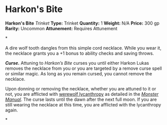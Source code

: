 # Harkon's Bite

**Harkon's Bite**
_Trinket_
**Type:** Trinket
**Quantity:** 1
**Weight:** N/A
**Price:** 300 gp
**Rarity:** Uncommon
**Attunement:** Requires Attunement

*<p>A dire wolf tooth dangles from this simple cord necklace. While you wear it, the necklace grants you a +1 bonus to ability checks and saving throws.

***Curse.*** Attuning to *Harkon’s Bite* curses you until either Harkon Lukas removes the necklace from you or you are targeted by a remove curse spell or similar magic. As long as you remain cursed, you cannot remove the necklace.

Upon donning or removing the necklace, whether you are attuned to it or not, you are afflicted with <a title="werewolf lycanthropy" href="https://www.dndbeyond.com/sources/mm/monsters-l#PlayerCharactersasLycanthropes">werewolf lycanthropy</a> as detailed in the *<a title="Monster Manual" href="https://www.dndbeyond.com/sources/mm">Monster Manual</a>*. The curse lasts until the dawn after the next full moon. If you are still wearing the necklace at this time, you are afflicted with the lycanthropy again.</p>*